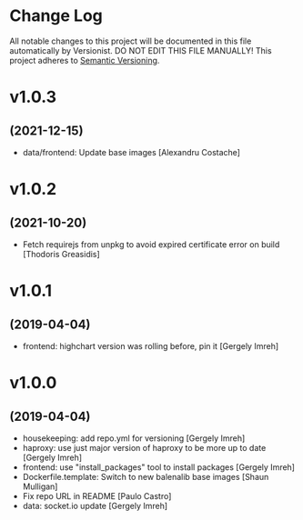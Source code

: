 # Change Log

All notable changes to this project will be documented in this file
automatically by Versionist. DO NOT EDIT THIS FILE MANUALLY!
This project adheres to [Semantic Versioning](http://semver.org/).

# v1.0.3
## (2021-12-15)

* data/frontend: Update base images [Alexandru Costache]

# v1.0.2
## (2021-10-20)

* Fetch requirejs from unpkg to avoid expired certificate error on build [Thodoris Greasidis]

# v1.0.1
## (2019-04-04)

* frontend: highchart version was rolling before, pin it [Gergely Imreh]

# v1.0.0
## (2019-04-04)

* housekeeping: add repo.yml for versioning [Gergely Imreh]
* haproxy: use just major version of haproxy to be more up to date [Gergely Imreh]
* frontend: use "install_packages" tool to install packages [Gergely Imreh]
* Dockerfile.template: Switch to new balenalib base images [Shaun Mulligan]
* Fix repo URL in README [Paulo Castro]
* data: socket.io update [Gergely Imreh]
